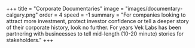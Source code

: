+++
title = "Corporate Documentaries"
image = "images/documentary-calgary.png"
order = 4
speed = -1
summary = "For companies looking to attract more investment, protect investor confidence or tell a deeper story of their corporate history, look no further. For years Vek Labs has been partnering with busineesses to tell mid-length (10-20 minute) stories for stakeholders."
+++
